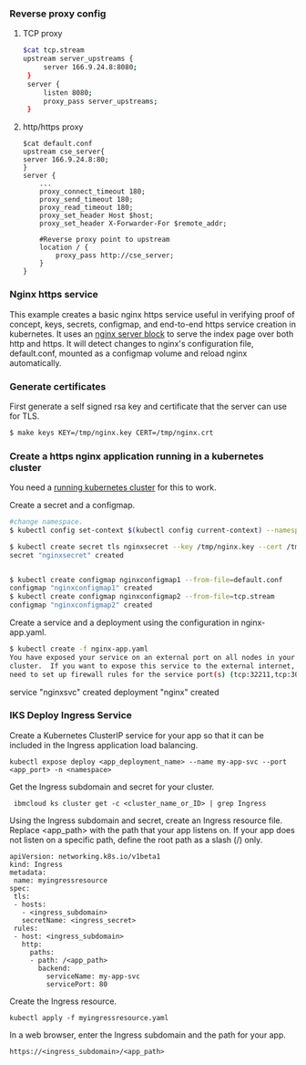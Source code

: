 ### Reverse proxy config
1. TCP proxy
   ```sh
   $cat tcp.stream
   upstream server_upstreams {
        server 166.9.24.8:8080;
    }
    server {
        listen 8080;
        proxy_pass server_upstreams;
    }
    ```

2. http/https proxy
    ```
    $cat default.conf
    upstream cse_server{
	server 166.9.24.8:80;
    }
    server {
        ...
        proxy_connect_timeout 180;
        proxy_send_timeout 180;
        proxy_read_timeout 180;
        proxy_set_header Host $host;
        proxy_set_header X-Forwarder-For $remote_addr;
 
        #Reverse proxy point to upstream
        location / {
            proxy_pass http://cse_server;
        }
    }
    ```

 ### Nginx https service

This example creates a basic nginx https service useful in verifying proof of concept, keys, secrets, configmap, and end-to-end https service creation in kubernetes.
It uses an [nginx server block](http://wiki.nginx.org/ServerBlockExample) to serve the index page over both http and https. It will detect changes to nginx's configuration file, default.conf, mounted as a configmap volume and reload nginx automatically.

### Generate certificates

First generate a self signed rsa key and certificate that the server can use for TLS.

```sh
$ make keys KEY=/tmp/nginx.key CERT=/tmp/nginx.crt
```

### Create a https nginx application running in a kubernetes cluster

You need a [running kubernetes cluster](https://kubernetes.io/docs/setup/pick-right-solution/) for this to work.

Create a secret and a configmap.

```sh
#change namespace.
$ kubectl config set-context $(kubectl config current-context) --namespace=bolin

$ kubectl create secret tls nginxsecret --key /tmp/nginx.key --cert /tmp/nginx.crt
secret "nginxsecret" created


$ kubectl create configmap nginxconfigmap1 --from-file=default.conf
configmap "nginxconfigmap1" created
$ kubectl create configmap nginxconfigmap2 --from-file=tcp.stream
configmap "nginxconfigmap2" created
```
Create a service and a deployment using the configuration in nginx-app.yaml.

```sh
$ kubectl create -f nginx-app.yaml
You have exposed your service on an external port on all nodes in your
cluster.  If you want to expose this service to the external internet, you may
need to set up firewall rules for the service port(s) (tcp:32211,tcp:30028) to serve traffic.
```
service "nginxsvc" created
deployment "nginx" created

### IKS Deploy Ingress Service
Create a Kubernetes ClusterIP service for your app so that it can be included in the Ingress application load balancing.
```
kubectl expose deploy <app_deployment_name> --name my-app-svc --port <app_port> -n <namespace>
```

Get the Ingress subdomain and secret for your cluster.
```
 ibmcloud ks cluster get -c <cluster_name_or_ID> | grep Ingress
```

Using the Ingress subdomain and secret, create an Ingress resource file. Replace <app_path> with the path that your app listens on. If your app does not listen on a specific path, define the root path as a slash (/) only.
```
apiVersion: networking.k8s.io/v1beta1
kind: Ingress
metadata:
 name: myingressresource
spec:
 tls:
 - hosts:
   - <ingress_subdomain>
   secretName: <ingress_secret>
 rules:
 - host: <ingress_subdomain>
   http:
     paths:
     - path: /<app_path>
       backend:
         serviceName: my-app-svc
         servicePort: 80
```

Create the Ingress resource.
```
kubectl apply -f myingressresource.yaml
```
In a web browser, enter the Ingress subdomain and the path for your app.
```
https://<ingress_subdomain>/<app_path>
```
